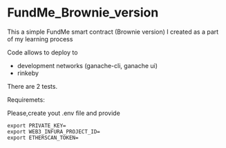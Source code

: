 # FundMe_Brownie_version

This a simple FundMe smart contract (Brownie version) I created as a part of my learning process

Code allows to deploy to
- development networks (ganache-cli, ganache ui)
- rinkeby

There are 2 tests.

Requiremets:

Please,create yout .env file and provide
```
export PRIVATE_KEY=
export WEB3_INFURA_PROJECT_ID=
export ETHERSCAN_TOKEN=
```
